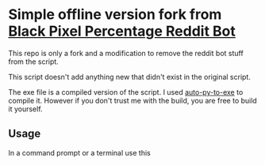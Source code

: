 # Simple offline version fork from [Black Pixel Percentage Reddit Bot](https://github.com/black-percentage-bot/bpb)

This repo is only a fork and a modification to remove the reddit bot stuff from the script.

This script doesn't add anything new that didn't exist in the original script.

The exe file is a compiled version of the script. I used [auto-py-to-exe](https://pypi.org/project/auto-py-to-exe/) to compile it. However if you don't trust me with the build, you are free to build it yourself.

## Usage

In a command prompt or a terminal use this